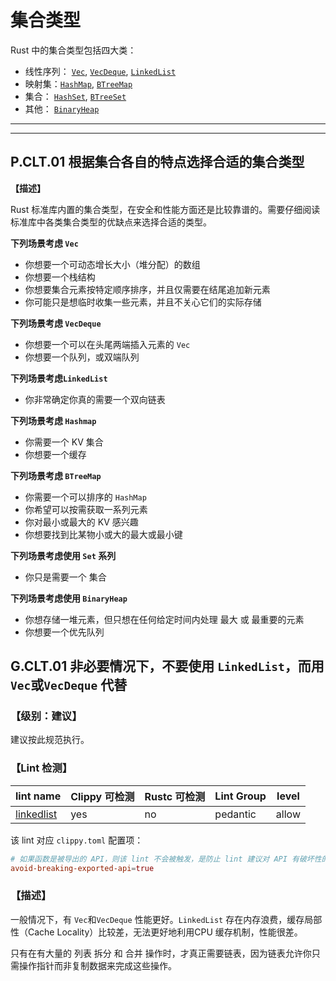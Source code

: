 # 集合类型

Rust 中的集合类型包括四大类：

-  线性序列： [`Vec`](https://doc.rust-lang.org/stable/std/vec/struct.Vec.html), [`VecDeque`](https://doc.rust-lang.org/stable/std/collections/struct.VecDeque.html), [`LinkedList`](https://doc.rust-lang.org/stable/std/collections/struct.LinkedList.html)
- 映射集：[`HashMap`](https://doc.rust-lang.org/stable/std/collections/hash_map/struct.HashMap.html), [`BTreeMap`](https://doc.rust-lang.org/stable/std/collections/struct.BTreeMap.html)
- 集合： [`HashSet`](https://doc.rust-lang.org/stable/std/collections/hash_set/struct.HashSet.html), [`BTreeSet`](https://doc.rust-lang.org/stable/std/collections/struct.BTreeSet.html)
- 其他： [`BinaryHeap`](https://doc.rust-lang.org/stable/std/collections/struct.BinaryHeap.html)

---
<!-- toc -->
---

## P.CLT.01  根据集合各自的特点选择合适的集合类型

**【描述】**

Rust 标准库内置的集合类型，在安全和性能方面还是比较靠谱的。需要仔细阅读标准库中各类集合类型的优缺点来选择合适的类型。

**下列场景考虑 `Vec`**

-  你想要一个可动态增长大小（堆分配）的数组
- 你想要一个栈结构
- 你想要集合元素按特定顺序排序，并且仅需要在结尾追加新元素
- 你可能只是想临时收集一些元素，并且不关心它们的实际存储

**下列场景考虑 `VecDeque`**

- 你想要一个可以在头尾两端插入元素的 `Vec`
- 你想要一个队列，或双端队列

**下列场景考虑`LinkedList`**

- 你非常确定你真的需要一个双向链表

**下列场景考虑 `Hashmap`**

- 你需要一个 KV  集合
- 你想要一个缓存

**下列场景考虑 `BTreeMap`**

- 你需要一个可以排序的 `HashMap`
- 你希望可以按需获取一系列元素
- 你对最小或最大的 KV 感兴趣
- 你想要找到比某物小或大的最大或最小键

**下列场景考虑使用 `Set` 系列**

- 你只是需要一个 集合

**下列场景考虑使用 `BinaryHeap`**

- 你想存储一堆元素，但只想在任何给定时间内处理 最大 或 最重要的元素
- 你想要一个优先队列



## G.CLT.01   非必要情况下，不要使用 `LinkedList`，而用 `Vec`或`VecDeque` 代替

### 【级别：建议】

建议按此规范执行。

### 【Lint 检测】

| lint name                                                    | Clippy 可检测 | Rustc 可检测 | Lint Group | level |
| ------------------------------------------------------------ | ------------- | ------------ | ---------- | ----- |
| [linkedlist](https://rust-lang.github.io/rust-clippy/master/#linkedlist) | yes           | no           | pedantic   | allow |

该 lint 对应 `clippy.toml` 配置项：

```toml
# 如果函数是被导出的 API，则该 lint 不会被触发，是防止 lint 建议对 API 有破坏性的改变。默认为 true
avoid-breaking-exported-api=true 
```

### 【描述】

一般情况下，有 `Vec`和`VecDeque` 性能更好。`LinkedList` 存在内存浪费，缓存局部性（Cache Locality）比较差，无法更好地利用CPU 缓存机制，性能很差。

只有在有大量的 列表 拆分 和 合并 操作时，才真正需要链表，因为链表允许你只需操作指针而非复制数据来完成这些操作。 



